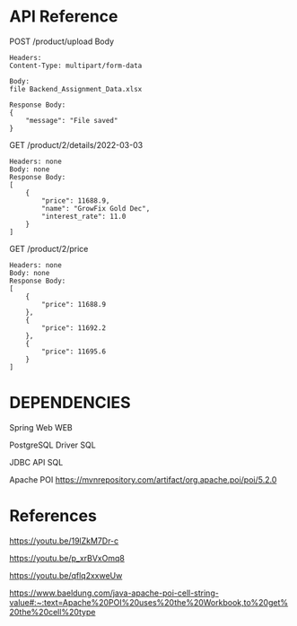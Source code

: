 # API Reference

POST /product/upload Body

```
Headers:
Content-Type: multipart/form-data

Body:
file Backend_Assignment_Data.xlsx

Response Body:
{
    "message": "File saved"
}
```

GET /product/2/details/2022-03-03

```
Headers: none
Body: none
Response Body:
[
    {
        "price": 11688.9,
        "name": "GrowFix Gold Dec",
        "interest_rate": 11.0
    }
]
```

GET /product/2/price

```
Headers: none
Body: none
Response Body:
[
    {
        "price": 11688.9
    },
    {
        "price": 11692.2
    },
    {
        "price": 11695.6
    }
]
```

# DEPENDENCIES

Spring Web WEB

PostgreSQL Driver SQL

JDBC API SQL

Apache POI https://mvnrepository.com/artifact/org.apache.poi/poi/5.2.0

# References

https://youtu.be/19lZkM7Dr-c

https://youtu.be/p_xrBVxOmq8

https://youtu.be/qflq2xxweUw

https://www.baeldung.com/java-apache-poi-cell-string-value#:~:text=Apache%20POI%20uses%20the%20Workbook,to%20get%20the%20cell%20type